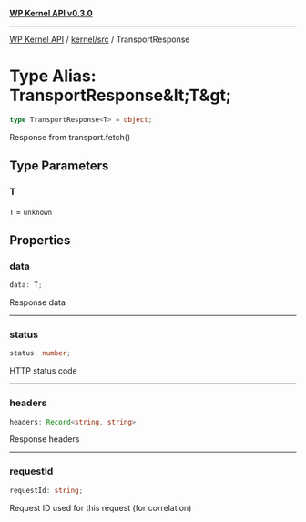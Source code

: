 [**WP Kernel API v0.3.0**](../../../README.md)

---

[WP Kernel API](../../../README.md) / [kernel/src](../README.md) / TransportResponse

# Type Alias: TransportResponse\&lt;T\&gt;

```ts
type TransportResponse<T> = object;
```

Response from transport.fetch()

## Type Parameters

### T

`T` = `unknown`

## Properties

### data

```ts
data: T;
```

Response data

---

### status

```ts
status: number;
```

HTTP status code

---

### headers

```ts
headers: Record<string, string>;
```

Response headers

---

### requestId

```ts
requestId: string;
```

Request ID used for this request (for correlation)
